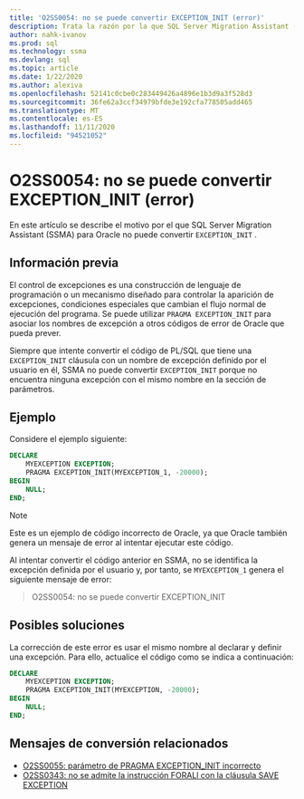 ```yaml
---
title: 'O2SS0054: no se puede convertir EXCEPTION_INIT (error)'
description: Trata la razón por la que SQL Server Migration Assistant (SSMA) para Oracle no puede convertir el mensaje de error de EXCEPTION_INIT O2SS0054.
author: nahk-ivanov
ms.prod: sql
ms.technology: ssma
ms.devlang: sql
ms.topic: article
ms.date: 1/22/2020
ms.author: alexiva
ms.openlocfilehash: 52141c0cbe0c283449426a4896e1b3d9a3f528d3
ms.sourcegitcommit: 36fe62a3ccf34979bfde3e192cfa778505add465
ms.translationtype: MT
ms.contentlocale: es-ES
ms.lasthandoff: 11/11/2020
ms.locfileid: "94521052"
---
```

# <a name="o2ss0054-unable-to-convert-exception_init-error"></a>O2SS0054: no se puede convertir EXCEPTION_INIT (error)

En este artículo se describe el motivo por el que SQL Server Migration Assistant (SSMA) para Oracle no puede convertir `EXCEPTION_INIT` .

## <a name="background"></a>Información previa

El control de excepciones es una construcción de lenguaje de programación o un mecanismo diseñado para controlar la aparición de excepciones, condiciones especiales que cambian el flujo normal de ejecución del programa. Se puede utilizar `PRAGMA EXCEPTION_INIT` para asociar los nombres de excepción a otros códigos de error de Oracle que pueda prever.

Siempre que intente convertir el código de PL/SQL que tiene una `EXCEPTION_INIT` cláusula con un nombre de excepción definido por el usuario en él, SSMA no puede convertir `EXCEPTION_INIT` porque no encuentra ninguna excepción con el mismo nombre en la sección de parámetros.

## <a name="example"></a>Ejemplo

Considere el ejemplo siguiente:

```sql
DECLARE
    MYEXCEPTION EXCEPTION;
    PRAGMA EXCEPTION_INIT(MYEXCEPTION_1, -20000);
BEGIN
    NULL;
END;
```

> [!NOTE]
> Este es un ejemplo de código incorrecto de Oracle, ya que Oracle también genera un mensaje de error al intentar ejecutar este código.

Al intentar convertir el código anterior en SSMA, no se identifica la excepción definida por el usuario y, por tanto, se `MYEXCEPTION_1` genera el siguiente mensaje de error:

> O2SS0054: no se puede convertir EXCEPTION_INIT

## <a name="possible-remedies"></a>Posibles soluciones

La corrección de este error es usar el mismo nombre al declarar y definir una excepción. Para ello, actualice el código como se indica a continuación:

```sql
DECLARE
    MYEXCEPTION EXCEPTION;
    PRAGMA EXCEPTION_INIT(MYEXCEPTION, -20000);
BEGIN
    NULL;
END;
```

## <a name="related-conversion-messages"></a>Mensajes de conversión relacionados

* [O2SS0055: parámetro de PRAGMA EXCEPTION_INIT incorrecto](o2ss0055.md)
* [O2SS0343: no se admite la instrucción FORALl con la cláusula SAVE EXCEPTION](o2ss0343.md)
